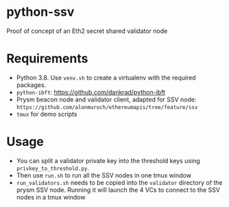 # python-ssv
Proof of concept of an Eth2 secret shared validator node

# Requirements

 * Python 3.8. Use `venv.sh` to create a virtualenv with the required packages.
 * `python-ibft`: https://github.com/dankrad/python-ibft
 * Prysm beacon node and validator client, adapted for SSV node: `https://github.com/alonmuroch/ethereumapis/tree/feature/ssv`
 * `tmux` for demo scripts

# Usage

 * You can split a validator private key into the threshold keys using `privkey_to_threshold.py`.
 * Then use `run.sh` to run all the SSV nodes in one tmux window
 * `run_validators.sh` needs to be copied into the `validator` directory of the prysm SSV node. Running it will launch the 4 VCs to connect to the SSV nodes in a tmux window